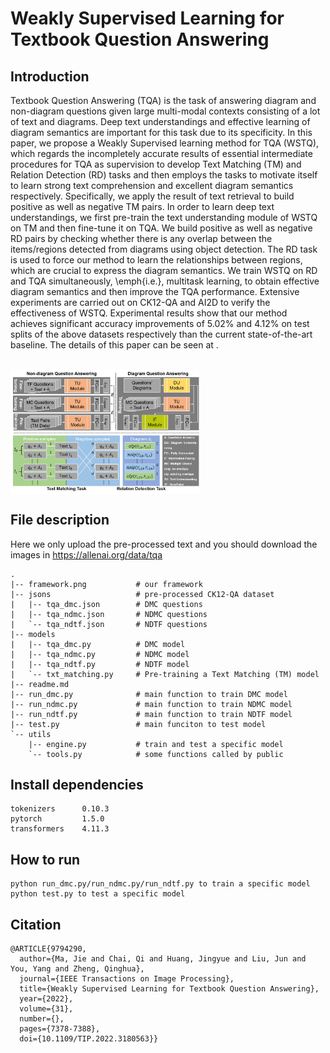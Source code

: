 # Weakly Supervised Learning for Textbook Question Answering

## Introduction
Textbook Question Answering (TQA) is the task of answering diagram and non-diagram questions given large multi-modal contexts consisting of a lot of text and diagrams. Deep text understandings and effective learning of diagram semantics are important for this task due to its specificity. In this paper, we propose a Weakly Supervised learning method for TQA (WSTQ), which regards the incompletely accurate results of essential intermediate procedures for TQA as supervision to develop Text Matching (TM) and Relation Detection (RD) tasks and then employs the tasks to motivate itself to learn strong text comprehension and excellent diagram semantics respectively. Specifically, we apply the result of text retrieval to build positive as well as negative TM pairs. In order to learn deep text understandings, we first pre-train the text understanding module of WSTQ on TM and then fine-tune it on TQA. We build positive as well as negative RD pairs by checking whether there is any overlap between the items/regions detected from diagrams using object detection. The RD task is used to force our method to learn the relationships between regions, which are crucial to express the diagram semantics. We train WSTQ on RD and TQA simultaneously, \emph{i.e.}, multitask learning, to obtain effective diagram semantics and then improve the TQA performance. Extensive experiments are carried out on CK12-QA and AI2D to verify the effectiveness of WSTQ. Experimental results show that our method achieves significant accuracy improvements of $5.02\%$ and $4.12\%$ on test splits of the above datasets respectively than the current state-of-the-art baseline. 
The details of this paper can be seen at .
<div style="align: center">
<img https://github.com/dr-majie/WSTQ/blob/master/framework.png width=60% />
</div>
<img src=https://github.com/dr-majie/WSTQ/blob/master/framework.png width=60% align="center"/>

## File description
Here we only upload the pre-processed text and you should download the images in https://allenai.org/data/tqa
```
.
|-- framework.png           # our framework
|-- jsons                   # pre-processed CK12-QA dataset
|   |-- tqa_dmc.json        # DMC questions 
|   |-- tqa_ndmc.json       # NDMC questions
|   `-- tqa_ndtf.json       # NDTF questions
|-- models                  
|   |-- tqa_dmc.py          # DMC model
|   |-- tqa_ndmc.py         # NDMC model
|   |-- tqa_ndtf.py         # NDTF model
|   `-- txt_matching.py     # Pre-training a Text Matching (TM) model
|-- readme.md
|-- run_dmc.py              # main function to train DMC model
|-- run_ndmc.py             # main function to train NDMC model
|-- run_ndtf.py             # main function to train NDTF model
|-- test.py                 # main funciton to test model
`-- utils
    |-- engine.py           # train and test a specific model
    `-- tools.py            # some functions called by public
```

## Install dependencies
```
tokenizers      0.10.3
pytorch         1.5.0 
transformers    4.11.3      
```

## How to run
```
python run_dmc.py/run_ndmc.py/run_ndtf.py to train a specific model
python test.py to test a specific model
```

## Citation
```
@ARTICLE{9794290,
  author={Ma, Jie and Chai, Qi and Huang, Jingyue and Liu, Jun and You, Yang and Zheng, Qinghua},
  journal={IEEE Transactions on Image Processing}, 
  title={Weakly Supervised Learning for Textbook Question Answering}, 
  year={2022},
  volume={31},
  number={},
  pages={7378-7388},
  doi={10.1109/TIP.2022.3180563}}
 ```
